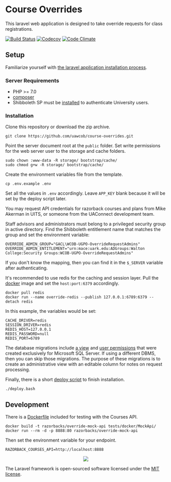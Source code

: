# Course Overrides

This laravel web application is designed to take override requests for class
registrations.

[![Build Status][1]][2] [![Codecov][3]][4] [![Code Climate][5]][6]

## Setup

Familiarize yourself with [the laravel application installation process][10].

### Server Requirements

* PHP >= 7.0
* [composer][13]
* Shibboleth SP must be [installed][12] to authenticate University users.

### Installation

Clone this repository or download the zip archive.

    git clone https://github.com/uawcob/course-overrides.git

Point the server document root at the `public` folder.
Set write permissions for the web server user to the storage and cache folders.

    sudo chown :www-data -R storage/ bootstrap/cache/
    sudo chmod g+w -R storage/ bootstrap/cache/

Create the environment variables file from the template.

    cp .env.example .env

Set all the values in `.env` accordingly.
Leave `APP_KEY` blank because it will be set by the deploy script later.

You may request API credentials for razorback courses and plans from
Mike Akerman in UITS, or someone from the UAConnect development team.

Staff advisors and administrators must belong to a privileged security group in
active directory. Find the Shibboleth entitlement name that matches the group
and set the environment variable:

    OVERRIDE_ADMIN_GROUP="GACL\WCOB-UGPO-OverrideRequestAdmins"
    OVERRIDE_ADMIN_ENTITLEMENT="urn:mace:uark.edu:ADGroups:Walton College:Security Groups:WCOB-UGPO-OverrideRequestAdmins"

If you don't know the mapping, then you can find it in the `$_SERVER` variable
after authenticating.

It's recommended to use redis for the caching and session layer.
Pull the [docker][11] image and set the `host:port:6379` accordingly.

    docker pull redis
    docker run --name override-redis --publish 127.0.0.1:6789:6379 --detach redis

In this example, the variables would be set:

    CACHE_DRIVER=redis
    SESSION_DRIVER=redis
    REDIS_HOST=127.0.0.1
    REDIS_PASSWORD=null
    REDIS_PORT=6789

The database migrations include [a view][8] and [user permissions][9] that were
created exclusively for Microsoft SQL Server. If using a different DBMS, then
you can skip those migrations. The purpose of these migrations is to create an
administrative view with an editable column for notes on request processing.

Finally, there is a short [deploy script][14] to finish installation.

    ./deploy.bash

## Development

There is a [Dockerfile][7] included for testing with the Courses API.

    docker build -t razorbacks/override-mock-api tests/docker/MockApi/
    docker run --rm -d -p 8888:80 razorbacks/override-mock-api

Then set the environment variable for your endpoint.

    RAZORBACK_COURSES_API=http://localhost:8888

<p align="center">
    <a href="https://laravel.com/">
        <img src="https://laravel.com/assets/img/components/logo-laravel.svg" />
    </a>
</p>

The Laravel framework is open-sourced software licensed under the [MIT license](http://opensource.org/licenses/MIT).

[1]:https://travis-ci.org/uawcob/course-overrides.svg?branch=master
[2]:https://travis-ci.org/uawcob/course-overrides
[3]:https://img.shields.io/codecov/c/github/uawcob/course-overrides/master.svg
[4]:https://codecov.io/gh/uawcob/course-overrides/branch/master
[5]:https://codeclimate.com/github/uawcob/course-overrides/badges/gpa.svg
[6]:https://codeclimate.com/github/uawcob/course-overrides
[7]:./tests/docker/MockApi/Dockerfile
[8]:./database/migrations/2017_07_13_195711_create_view_requests.php
[9]:./database/migrations/2017_07_13_202224_add_user_permissions.php
[10]:https://laravel.com/docs/5.4#installation
[11]:https://www.docker.com/
[12]:https://github.com/razorbacks/ubuntu-authentication/tree/master/shibboleth
[13]:https://getcomposer.org/
[14]:./deploy.bash
